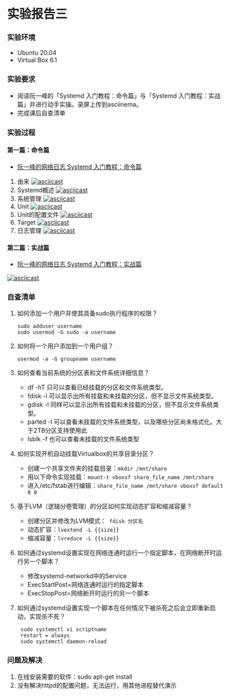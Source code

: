 # 实验报告三


### 实验环境

- Ubuntu 20.04
- Virtual Box 6.1

### 实验要求

- 阅读阮一峰的「Systemd 入门教程：命令篇」与「Systemd 入门教程：实战篇」并进行动手实操。录屏上传到asciinema。
- 完成课后自查清单


### 实验过程

#### 第一篇：命令篇
- [阮一峰的网络日志 Systemd 入门教程：命令篇](http://www.ruanyifeng.com/blog/2016/03/systemd-tutorial-commands.html)

1. 由来
[![asciicast](https://asciinema.org/a/IRXsuR5mWaRDMl4DR0KKG3pzv.svg)](https://asciinema.org/a/IRXsuR5mWaRDMl4DR0KKG3pzv)
2. Systemd概述
[![asciicast](https://asciinema.org/a/hQX2oAu3DH3gGMxbAHG4EEAoN.svg)](https://asciinema.org/a/hQX2oAu3DH3gGMxbAHG4EEAoN)
3. 系统管理
[![asciicast](https://asciinema.org/a/7xahqhial5NcWrrcGAXrC8AYO.svg)](https://asciinema.org/a/7xahqhial5NcWrrcGAXrC8AYO)
4. Unit
[![asciicast](https://asciinema.org/a/jU4eySGUXWBrlDEnf7XQ8qPzE.svg)](https://asciinema.org/a/jU4eySGUXWBrlDEnf7XQ8qPzE)
5. Unit的配置文件
[![asciicast](https://asciinema.org/a/CUGxqBBa7sM7K1TDFh04sqhTq.svg)](https://asciinema.org/a/CUGxqBBa7sM7K1TDFh04sqhTq)
6. Target
[![asciicast](https://asciinema.org/a/ArsNveBStcZi4VzWKoMdL177a.svg)](https://asciinema.org/a/ArsNveBStcZi4VzWKoMdL177a)
7. 日志管理
[![asciicast](https://asciinema.org/a/k0Nebp2SNLoadzxyRjd6Dat4M.svg)](https://asciinema.org/a/k0Nebp2SNLoadzxyRjd6Dat4M)

#### 第二篇：实战篇
- [阮一峰的网络日志 Systemd 入门教程：实战篇](http://www.ruanyifeng.com/blog/2016/03/systemd-tutorial-part-two.html)

[![asciicast](https://asciinema.org/a/gwSHqx1gg3FdcOydMTm2UZBIL.svg)](https://asciinema.org/a/gwSHqx1gg3FdcOydMTm2UZBIL)



### 自查清单

1. 如何添加一个用户并使其具备sudo执行程序的权限？
      ```linux
    sudo adduser username  
    sudo usermod -G sudo -a username
    ```

2. 如何将一个用户添加到一个用户组？
      ```linux
    usermod -a -G groupname username
    ```

3. 如何查看当前系统的分区表和文件系统详细信息？

   - df -hT 只可以查看已经挂载的分区和文件系统类型。
   - fdisk -l 可以显示出所有挂载和未挂载的分区，但不显示文件系统类型。
   - gdisk -l 同样可以显示出所有挂载和未挂载的分区，但不显示文件系统类型。
   - parted -l 可以查看未挂载的文件系统类型，以及哪些分区尚未格式化。大于2TB分区支持使用此
   - lsblk -f 也可以查看未挂载的文件系统类型

4. 如何实现开机自动挂载Virtualbox的共享目录分区？

   - 创建一个共享文件夹的挂载目录：`mkdir /mnt/share`
   - 用以下命令实现挂载：`mount-t vboxsf share_file_name /mnt/share`
   - 进入/etc/fstab进行编辑：`share_file_name /mnt/share vboxsf default 0 0`

5. 基于LVM（逻辑分卷管理）的分区如何实现动态扩容和缩减容量？

   - 创建分区并修改为LVM模式：` fdisk 分区名`
   - 动态扩容：`lvextend -L {{size}}`
   - 缩减容量：`lvreduce -L {{size}}`

6. 如何通过systemd设置实现在网络连通时运行一个指定脚本，在网络断开时运行另一个脚本？

   - 修改systemd-networkd中的Service
   - ExecStartPost=网络连通时运行的指定脚本
   - ExecStopPost=网络断开时运行的另一个脚本

7. 如何通过systemd设置实现一个脚本在任何情况下被杀死之后会立即重新启动，实现杀不死？
   ```linux
    sudo systemctl vi scriptname
    restart = always
    sudo systemctl daemon-reload
    ```


### 问题及解决

1. 在线安装需要的软件：sudo apt-get install
2. 没有解决httpd的配置问题，无法运行，用其他进程替代演示